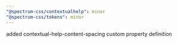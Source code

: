 ```yaml
---
"@spectrum-css/contextualhelp": minor
"@spectrum-css/tokens": minor
---
```


added contextual-help-content-spacing custom property definition
